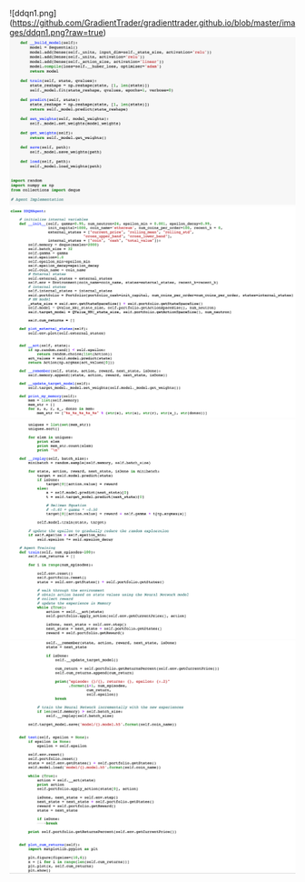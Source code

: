 ![ddqn1.png]
(https://github.com/GradientTrader/gradienttrader.github.io/blob/master/images/ddqn1.png?raw=true)
![ddqn2.png](https://github.com/GradientTrader/gradienttrader.github.io/blob/master/images/ddqn2.png?raw=true)
![ddqn3.png](https://github.com/GradientTrader/gradienttrader.github.io/blob/master/images/ddqn3.png?raw=true)
![ddqn4.png](https://github.com/GradientTrader/gradienttrader.github.io/blob/master/images/ddqn4.png?raw=true)
![ddqn5.png](https://github.com/GradientTrader/gradienttrader.github.io/blob/master/images/ddqn5.png?raw=true)
